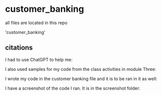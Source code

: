 # customer_banking

all files are located in this repo

'customer_banking'

## citations ##

I had to use ChatGPT to help me:

I also used samples for my code from the class activities in module Three:

I wrote my code in the customer banking file and it is to be ran in it as well: 

I have a screenshot of the code I ran. It is in the screenshot folder:
